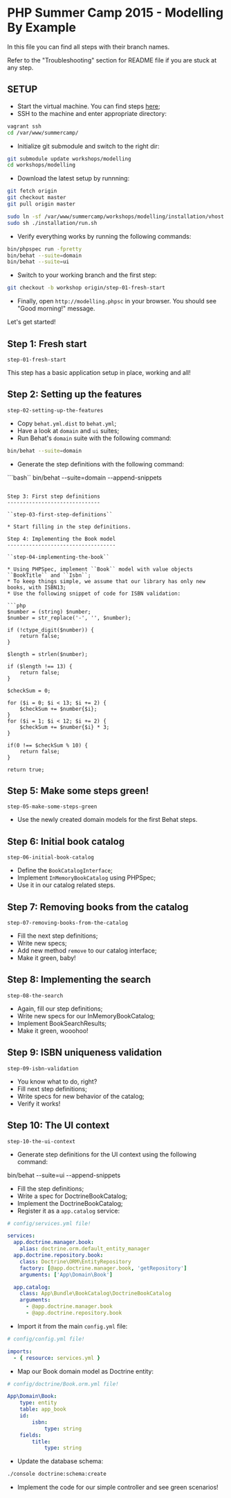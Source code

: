 PHP Summer Camp 2015 - Modelling By Example
===========================================

In this file you can find all steps with their branch names.

Refer to the "Troubleshooting" section for README file if you are stuck at any step.

SETUP
-----

* Start the virtual machine. You can find steps [here](https://github.com/netgen/summercamp-2015/blob/master/README.md);
* SSH to the machine and enter appropriate directory:

```bash
vagrant ssh
cd /var/www/summercamp/
```

* Initialize git submodule and switch to the right dir:

```bash
git submodule update workshops/modelling
cd workshops/modelling
```

* Download the latest setup by runnning:

```bash
git fetch origin
git checkout master
git pull origin master

sudo ln -sf /var/www/summercamp/workshops/modelling/installation/vhost /etc/apache2/sites-enabled/modelling.conf &&
sudo sh ./installation/run.sh
```

* Verify everything works by running the following commands:

```bash
bin/phpspec run -fpretty
bin/behat --suite=domain
bin/behat --suite=ui
```

* Switch to your working branch and the first step:

```bash
git checkout -b workshop origin/step-01-fresh-start
```

* Finally, open ``http://modelling.phpsc`` in your browser. You should see "Good morning!" message.

Let's get started!

Step 1: Fresh start
-------------------

``step-01-fresh-start``

This step has a basic application setup in place, working and all!

Step 2: Setting up the features
-------------------------------

``step-02-setting-up-the-features``

* Copy ``behat.yml.dist`` to ``behat.yml``;
* Have a look at ``domain`` and ``ui`` suites;
* Run Behat's ``domain`` suite with the following command:

```bash
bin/behat --suite=domain
```

* Generate the step definitions with the following command:

```bash``
bin/behat --suite=domain --append-snippets
```

Step 3: First step definitions
------------------------------

``step-03-first-step-definitions``

* Start filling in the step definitions.

Step 4: Implementing the Book model
-----------------------------------

``step-04-implementing-the-book``

* Using PHPSpec, implement ``Book`` model with value objects ``BookTitle`` and ``Isbn``;
* To keep things simple, we assume that our library has only new books, with ISBN13;
* Use the following snippet of code for ISBN validation:

```php
$number = (string) $number;
$number = str_replace('-', '', $number);

if (!ctype_digit($number)) {
    return false;
}

$length = strlen($number);

if ($length !== 13) {
    return false;
}

$checkSum = 0;

for ($i = 0; $i < 13; $i += 2) {
    $checkSum += $number{$i};
}
for ($i = 1; $i < 12; $i += 2) {
    $checkSum += $number{$i} * 3;
}

if(0 !== $checkSum % 10) {
    return false;
}

return true;
```

Step 5: Make some steps green!
------------------------------

``step-05-make-some-steps-green``

* Use the newly created domain models for the first Behat steps.

Step 6: Initial book catalog
----------------------------

``step-06-initial-book-catalog``

* Define the ``BookCatalogInterface``;
* Implement ``InMemoryBookCatalog`` using PHPSpec;
* Use it in our catalog related steps.

Step 7: Removing books from the catalog
---------------------------------------

``step-07-removing-books-from-the-catalog``

* Fill the next step definitions;
* Write new specs;
* Add new method ``remove`` to our catalog interface;
* Make it green, baby!

Step 8: Implementing the search
-------------------------------

``step-08-the-search``

* Again, fill our step definitions;
* Write new specs for our InMemoryBookCatalog;
* Implement BookSearchResults;
* Make it green, wooohoo!

Step 9: ISBN uniqueness validation
----------------------------------

``step-09-isbn-validation``

* You know what to do, right?
* Fill next step definitions;
* Write specs for new behavior of the catalog;
* Verify it works!

Step 10: The UI context
-----------------------

``step-10-the-ui-context``

* Generate step definitions for the UI context using the following command:

bin/behat --suite=ui --append-snippets

* Fill the step definitions;
* Write a spec for DoctrineBookCatalog;
* Implement the DoctrineBookCatalog;
* Register it as a ``app.catalog`` service:

```yaml
# config/services.yml file!

services:
  app.doctrine.manager.book:
    alias: doctrine.orm.default_entity_manager
  app.doctrine.repository.book:
    class: Doctrine\ORM\EntityRepository
    factory: [@app.doctrine.manager.book, 'getRepository']
    arguments: ['App\Domain\Book']

  app.catalog:
    class: App\Bundle\BookCatalog\DoctrineBookCatalog
    arguments:
      - @app.doctrine.manager.book
      - @app.doctrine.repository.book
```

* Import it from the main ``config.yml`` file:

```yaml
# config/config.yml file!

imports:
  - { resource: services.yml }
```

* Map our Book domain model as Doctrine entity:

```yaml
# config/doctrine/Book.orm.yml file!

App\Domain\Book:
    type: entity
    table: app_book
    id:
        isbn:
            type: string
    fields:
        title:
            type: string
```

* Update the database schema:

```bash
./console doctrine:schema:create
```

* Implement the code for our simple controller and see green scenarios!
